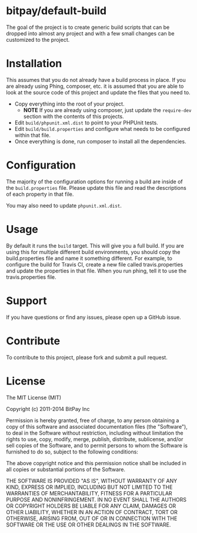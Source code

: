bitpay/default-build
====================

The goal of the project is to create generic build scripts that can be dropped
into almost any project and with a few small changes can be customized to the
project.

# Installation

This assumes that you do not already have a build process in place. If you are
already using Phing, composer, etc. it is assumed that you are able to look at
the source code of this project and update the files that you need to.

* Copy everything into the root of your project.
  * **NOTE** If you are already using composer, just update the `require-dev`
    section with the contents of this projects.
* Edit `build/phpunit.xml.dist` to point to your PHPUnit tests.
* Edit `build/build.properties` and configure what needs to be configured
  within that file.
* Once everything is done, run composer to install all the dependencies.

# Configuration

The majority of the configuration options for running a build are inside of
the `build.properties` file. Please update this file and read the descriptions
of each property in that file.

You may also need to update `phpunit.xml.dist`.

# Usage

By default it runs the `build` target. This will give you a full build. If you
are using this for multiple different build environments, you should copy the
build.properties file and name it something different. For example, to
configure the build for Travis CI, create a new file called travis.properties
and update the properties in that file. When you run phing, tell it to use
the travis.properties file.

# Support

If you have questions or find any issues, please open up a GitHub issue.

# Contribute

To contribute to this project, please fork and submit a pull request.

# License

The MIT License (MIT)

Copyright (c) 2011-2014 BitPay Inc

Permission is hereby granted, free of charge, to any person obtaining a copy
of this software and associated documentation files (the "Software"), to deal
in the Software without restriction, including without limitation the rights
to use, copy, modify, merge, publish, distribute, sublicense, and/or sell
copies of the Software, and to permit persons to whom the Software is
furnished to do so, subject to the following conditions:

The above copyright notice and this permission notice shall be included in
all copies or substantial portions of the Software.

THE SOFTWARE IS PROVIDED "AS IS", WITHOUT WARRANTY OF ANY KIND, EXPRESS OR
IMPLIED, INCLUDING BUT NOT LIMITED TO THE WARRANTIES OF MERCHANTABILITY,
FITNESS FOR A PARTICULAR PURPOSE AND NONINFRINGEMENT. IN NO EVENT SHALL THE
AUTHORS OR COPYRIGHT HOLDERS BE LIABLE FOR ANY CLAIM, DAMAGES OR OTHER
LIABILITY, WHETHER IN AN ACTION OF CONTRACT, TORT OR OTHERWISE, ARISING FROM,
OUT OF OR IN CONNECTION WITH THE SOFTWARE OR THE USE OR OTHER DEALINGS IN
THE SOFTWARE.
